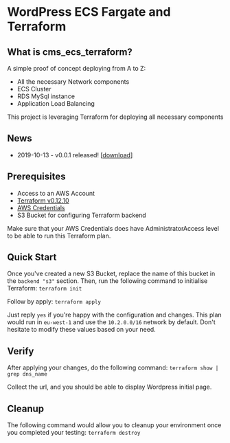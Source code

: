 # WordPress ECS Fargate and Terraform

## What is cms_ecs_terraform?
A simple proof of concept deploying from A to Z:
* All the necessary Network components
* ECS Cluster
* RDS MySql instance
* Application Load Balancing

This project is leveraging Terraform for deploying all necessary components

## News
* 2019-10-13 - v0.0.1 released! [[download](https://github.com/cdcloudlogix/cms_ecs_terraform/releases/tag/0.0.1)]

## Prerequisites
* Access to an AWS Account
* [Terraform v0.12.10](https://www.terraform.io/downloads.html)
* [AWS Credentials](https://www.terraform.io/docs/providers/aws/index.html)
* S3 Bucket for configuring Terraform backend

Make sure that your AWS Credentials does have AdministratorAccess level to be able to run this Terraform plan.

## Quick Start
Once you've created a new S3 Bucket, replace the name of this bucket in the `backend "s3"` section.
Then, run the following command to initialise Terraform:
`terraform init`

Follow by apply:
`terraform apply`

Just reply `yes` if you're happy with the configuration and changes.
This plan would run in `eu-west-1` and use the `10.2.0.0/16` network by default. Don't hesitate to modify these values based on your need.

## Verify
After applying your changes, do the following command:
`terraform show | grep dns_name`

Collect the url, and you should be able to display Wordpress initial page.

## Cleanup
The following command would allow you to cleanup your environment once you completed your testing:
`terraform destroy`
